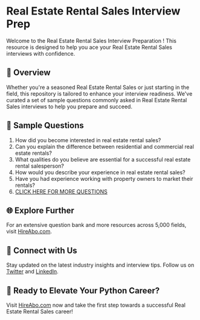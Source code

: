 # Real Estate Rental Sales Interview Prep

Welcome to the Real Estate Rental Sales Interview Preparation ! This resource is designed to help you ace your Real Estate Rental Sales interviews with confidence.

## 🚀 Overview

Whether you're a seasoned Real Estate Rental Sales or just starting in the field, this repository is tailored to enhance your interview readiness. We've curated a set of sample questions commonly asked in Real Estate Rental Sales interviews to help you prepare and succeed.

## 📝 Sample Questions

1. How did you become interested in real estate rental sales?
2. Can you explain the difference between residential and commercial real estate rentals?
3. What qualities do you believe are essential for a successful real estate rental salesperson?
4. How would you describe your experience in real estate rental sales?
5. Have you had experience working with property owners to market their rentals?
6. [CLICK HERE FOR MORE QUESTIONS](https://hireabo.com/job/21_0_27/Real%20Estate%20Rental%20Sales)

## 🌐 Explore Further

For an extensive question bank and more resources across 5,000 fields, visit [HireAbo.com](https://www.hireabo.com).

## 📱 Connect with Us

Stay updated on the latest industry insights and interview tips. Follow us on [Twitter](https://twitter.com/hireabo) and [LinkedIn](https://www.linkedin.com/in/hire-abo-3609972a8/).

## 🚀 Ready to Elevate Your Python Career?

Visit [HireAbo.com](https://www.hireabo.com) now and take the first step towards a successful Real Estate Rental Sales career!